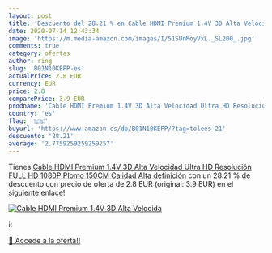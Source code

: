 ```yaml
---
layout: post
title: 'Descuento del 28.21 % en Cable HDMI Premium 1.4V 3D Alta Velocida'
date: 2020-07-14 12:43:34
image: 'https://m.media-amazon.com/images/I/51SUnMoyVxL._SL200_.jpg'
comments: true
category: ofertas
author: ring
slug: 'B01N10KEPP-es'
actualPrice: 2.8 EUR
currency: EUR
price: 2.8
comparePrice: 3.9 EUR
prodname: 'Cable HDMI Premium 1.4V 3D Alta Velocidad Ultra HD Resolución FULL HD 1080P Plomo 150CM Calidad Alta definición'
country: 'es'
flag: '🇪🇸'
buyurl: 'https://www.amazon.es/dp/B01N10KEPP/?tag=tolees-21'
descuento: '28.21'
average: '2.7759259259259257'
---
```


Tienes [Cable HDMI Premium 1.4V 3D Alta Velocidad Ultra HD Resolución FULL HD 1080P Plomo 150CM Calidad Alta definición](https://www.amazon.es/dp/B01N10KEPP/?tag=tolees-21) con un 28.21 % de descuento con precio de oferta de 2.8 EUR (original: 3.9 EUR) en el siguiente enlace!

[![Cable HDMI Premium 1.4V 3D Alta Velocida](https://m.media-amazon.com/images/I/51SUnMoyVxL._SL200_.jpg)](https://www.amazon.es/dp/B01N10KEPP/?tag=tolees-21)

ℹ️:


[🛒 Accede a la oferta!!](https://www.amazon.es/dp/B01N10KEPP/?tag=tolees-21)
